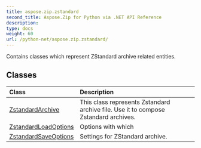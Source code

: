 ```yaml
---
title: aspose.zip.zstandard
second_title: Aspose.Zip for Python via .NET API Reference
description: 
type: docs
weight: 60
url: /python-net/aspose.zip.zstandard/
---
```



Contains classes which represent ZStandard archive related entities.

## Classes
| Class | Description |
| :- | :- |
|[ZstandardArchive](/zip/python-net/aspose.zip.zstandard/zstandardarchive/)|This class represents Zstandard archive file. Use it to compose Zstandard archives.|
|[ZstandardLoadOptions](/zip/python-net/aspose.zip.zstandard/zstandardloadoptions/)|Options with which|
|[ZstandardSaveOptions](/zip/python-net/aspose.zip.zstandard/zstandardsaveoptions/)|Settings for ZStandard  archive.|
